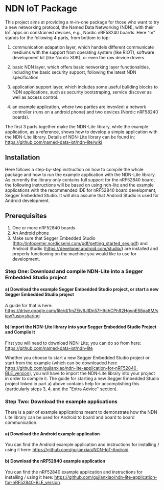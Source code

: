 # NDN IoT Package 

This project aims at providing a m-in-one package for those who want to try a new networking protocol, the Named Data Networking (NDN), with their IoT apps on constrained devices, e.g., Nordic nRF58240 boards. Here "m" stands for the following 4 parts, from bottom to top: 

1) communication adapation layer, which handels different communicate mediums with the support from operating system (like RIOT), software development kit (like Nordic SDK), or even the raw device drivers

2) basic NDN layer, which offers basic networking layer functionalities, including the basic security support, following the latest NDN specification

3) application support layer, which includes some useful buliding blocks to NDN applications, such as security bootstraping, service discover as well as access control.

4) an example application, where two parties are invovled: a network controller (runs on a android phone) and two devices (Nordic nRF58240 boards).

The first 3 parts together make the NDN-Lite library, while the example application, as a reference, shows how to develop a simple application with the NDN-Lite library. 
Details of NDN-Lite library can be found in: https://github.com/named-data-iot/ndn-lite/wiki

## Installation
Here follows a step-by-step instruction on how to compile the whole package and how to run the example application with the NDN-Lite library. As currently the library only contains full support for the nRF52840 board, the following instructions will be based on using ndn-lite and the example applications with the recommended IDE for nRF52840 board development, Segger Embedded Studio. It will also assume that Android Studio is used for Android development.

## Prerequisites
1) One or more nRF52840 boards
2) An Android phone
3) Make sure that Segger Embedded Studio (http://infocenter.nordicsemi.com/pdf/getting_started_ses.pdf) and Android Studio (https://developer.android.com/studio/) are installed and properly functioning on the machine you would like to use for development.
  
### Step One: Download and compile NDN-Lite into a Segger Embedded Studio project

#### a) Download the example Segger Embedded Studio project, or start a new Segger Embedded Studio project
A guide for that is here: https://drive.google.com/file/d/1mZEiv9JIDn57H9chCPhR2HgvpES6qa8M/view?usp=sharing
      
#### b) Import the NDN-Lite library into your Segger Embedded Studio Project and Compile it

First you will need to download NDN-Lite; you can do so from here:
    https://github.com/named-data-iot/ndn-lite

Whether you choose to start a new Segger Embedded Studio project or start from the example (which can be downloaded here https://github.com/gujianxiao/ndn-lite-application-for-nRF52840-BLE_version), you will have to import the NDN-Lite library into your project in order to compile it. The guide for starting a new Segger Embedded Studio project linked in part a) above contains help for accomplishing this (particularly steps 3, 4, and the "Extra Advice" section).
      
### Step Two: Download the example applications

There is a pair of example applications meant to demonstrate how the NDN-Lite library can be used for Android to board and board to board communication.

#### a) Download the Android example application

You can find the Android example application and instructions for installing / using it here:
    https://github.com/gujianxiao/NDN-IoT-Android
    
#### b) Download the nRF52840 example application
    
You can find the nRF52840 example application and instructions for installing / using it here:
    https://github.com/gujianxiao/ndn-lite-application-for-nRF52840-BLE_version

